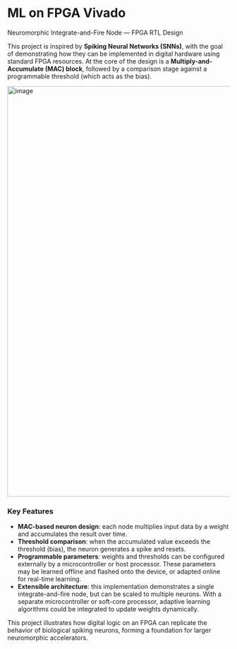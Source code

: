 # ML on FPGA Vivado
Neuromorphic Integrate-and-Fire Node — FPGA RTL Design  

This project is inspired by **Spiking Neural Networks (SNNs)**, with the goal of demonstrating how they can be implemented in digital hardware using standard FPGA resources. At the core of the design is a **Multiply-and-Accumulate (MAC) block**, followed by a comparison stage against a programmable threshold (which acts as the bias).  

<img width="1919" height="930" alt="image" src="https://github.com/user-attachments/assets/3d53a99b-fcf7-47d7-8c51-b360e243a189" />


### Key Features
- **MAC-based neuron design**: each node multiplies input data by a weight and accumulates the result over time.  
- **Threshold comparison**: when the accumulated value exceeds the threshold (bias), the neuron generates a spike and resets.  
- **Programmable parameters**: weights and thresholds can be configured externally by a microcontroller or host processor. These parameters may be learned offline and flashed onto the device, or adapted online for real-time learning.  
- **Extensible architecture**: this implementation demonstrates a single integrate-and-fire node, but can be scaled to multiple neurons. With a separate microcontroller or soft-core processor, adaptive learning algorithms could be integrated to update weights dynamically.  

This project illustrates how digital logic on an FPGA can replicate the behavior of biological spiking neurons, forming a foundation for larger neuromorphic accelerators.
